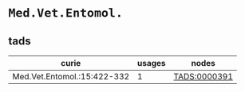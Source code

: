 # `Med.Vet.Entomol.`

## tads

| curie                       |   usages | nodes                                               |
|-----------------------------|----------|-----------------------------------------------------|
| Med.Vet.Entomol.:15:422-332 |        1 | [TADS:0000391](https://bioregistry.io/TADS:0000391) |


